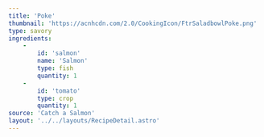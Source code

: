 ```yaml
---
title: 'Poke'
thumbnail: 'https://acnhcdn.com/2.0/CookingIcon/FtrSaladbowlPoke.png'
type: savory
ingredients:
	-
		id: 'salmon'
		name: 'Salmon'
		type: fish
		quantity: 1
	-
		id: 'tomato'
		type: crop
		quantity: 1
source: 'Catch a Salmon'
layout: '../../layouts/RecipeDetail.astro'
---
```

